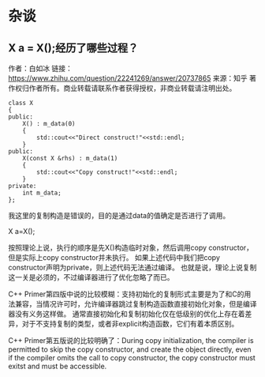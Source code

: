 # 杂谈

## X a = X();经历了哪些过程？

作者：白如冰
链接：https://www.zhihu.com/question/22241269/answer/20737865
来源：知乎
著作权归作者所有。商业转载请联系作者获得授权，非商业转载请注明出处。



```text
class X
{
public:
	X() : m_data(0)
	{
		std::cout<<"Direct construct!"<<std::endl;
	}
public:
	X(const X &rhs) : m_data(1)
	{
		std::cout<<"Copy construct!"<<std::endl;
	}
private:
	int m_data;
};
```



我这里的复制构造是错误的，目的是通过data的值确定是否进行了调用。

X a=X();

按照理论上说，执行的顺序是先X()构造临时对象，然后调用copy constructor，但是实际上copy constructor并未执行。
如果上述代码中我们把copy constructor声明为private，则上述代码无法通过编译。
也就是说，理论上说复制这一关是必须的，不过编译器进行了优化忽略了而已。

C++ Primer第四版中说的比较模糊：支持初始化的复制形式主要是为了和C的用法兼容，当情况许可时，允许编译器跳过复制构造函数直接初始化对象，但是编译器没有义务这样做。
通常直接初始化和复制初始化仅在低级别的优化上存在着差异，对于不支持复制的类型，或者非explicit构造函数，它们有着本质区别。

C++ Primer第五版说的比较明确了：During copy initialization, the compiler is permitted to skip the copy constructor, and create the object directly, even if the compiler omits the call to copy constructor, the copy constructor must exitst and must be accessible.